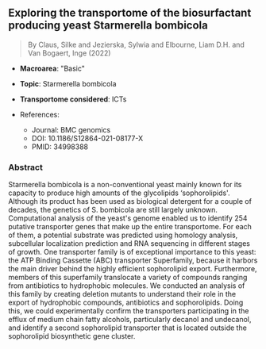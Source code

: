 ## Exploring the transportome of the biosurfactant producing yeast Starmerella bombicola

> By Claus, Silke and Jezierska, Sylwia and Elbourne, Liam D.H. and Van Bogaert, Inge (2022)

- **Macroarea**: "Basic"
- **Topic**: Starmerella bombicola
- **Transportome considered**: ICTs

- References:
  - Journal: BMC genomics
  - DOI: 10.1186/S12864-021-08177-X
  - PMID: 34998388

### Abstract

Starmerella bombicola is a non-conventional yeast mainly known for its capacity to produce high amounts of the glycolipids ‘sophorolipids'. Although its product has been used as biological detergent for a couple of decades, the genetics of S. bombicola are still largely unknown. Computational analysis of the yeast's genome enabled us to identify 254 putative transporter genes that make up the entire transportome. For each of them, a potential substrate was predicted using homology analysis, subcellular localization prediction and RNA sequencing in different stages of growth. One transporter family is of exceptional importance to this yeast: the ATP Binding Cassette (ABC) transporter Superfamily, because it harbors the main driver behind the highly efficient sophorolipid export. Furthermore, members of this superfamily translocate a variety of compounds ranging from antibiotics to hydrophobic molecules. We conducted an analysis of this family by creating deletion mutants to understand their role in the export of hydrophobic compounds, antibiotics and sophorolipids. Doing this, we could experimentally confirm the transporters participating in the efflux of medium chain fatty alcohols, particularly decanol and undecanol, and identify a second sophorolipid transporter that is located outside the sophorolipid biosynthetic gene cluster.
